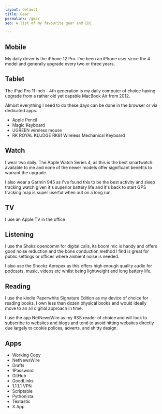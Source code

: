 ```yaml
---
layout: default
title: Gear
permalink: /gear
seo: A list of my favourite gear and EDC

---
```


## Mobile

My daily driver is the iPhone 12 Pro. I've been an iPhone user since the 4 model and generally upgrade every two or three years.


## Tablet

The iPad Pro 11 inch - 4th generation is my daily computer of choice having upgrade from a rather old yet capable MacBook Air from 2012. 

Almost everything I need to do these days can be done in the browser or via dedicated apps.

- Apple Pencil
- Magic Keyboard
- UGREEN wireless mouse
- RK ROYAL KLUDGE RK61 Wireless Mechanical Keyboard

## Watch

I wear two daily. The Apple Watch Series 4, as this is the best smartwatch available to me and none of the newer models offer significant benefits to warrant the upgrade.

I also wear a Garmin 945 as I've found this to be the best activity and sleep tracking watch given it's superior battery life and it's back to start GPS tracking map is super userful when out on a long run.


## TV

I use an Apple TV in the office

## Listening

I use the Shokz opencomm for digital calls, its boom mic is handy and offers good noise reduction and the bone conduction method I find is great for public settings or offices where ambient noise is needed.

I also use the Shockz Aeropex as this offers high enough quality audio for podcasts, music, videos etc whilst being lightweight and long battery life.

## Reading

I use the kindle Paperwhite Signature Edition as my device of choice for reading books, I own less than dozen physical books and would ideally move to an all digitial approach in time.

I use the app NetNewsWire as my RSS reader of choice and will look to subscribe to websites and blogs and tend to avoid hitting websites directly due largely to cookie polices, adverts, and shitty design.


## Apps
 
- Working Copy
- NetNewsWire
- Drafts
- 1Password
- GitHub
- GoodLinks
- 1.1.1.1 VPN
- Scriptable
- Pythonista
- Textastic
- X.App
